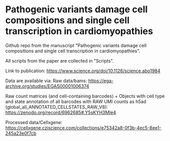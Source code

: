 # Pathogenic variants damage cell compositions and single cell transcription in cardiomyopathies

Github repo from the manuscript "Pathogenic variants damage cell compositions and single cell transcription in cardiomyopathies". 

All scripts from the paper are collected in "Scripts". 

Link to publication: https://www.science.org/doi/10.1126/science.abo1984

Data are available via: 
Raw data/bams: https://ega-archive.org/studies/EGAS00001006374

Raw count matrices (and cell-containing barcodes) + 
Objects with cell type and state annotation of all barcodes with RAW UMI counts as h5ad (global_all_ANNOTATED_CELLSTATES_RAW_V8):
https://zenodo.org/record/6962685#.Y5sKYH3MIe4

Processed data/Cellxgene: 
https://cellxgene.cziscience.com/collections/e75342a8-0f3b-4ec5-8ee1-245a23e0f7cb
